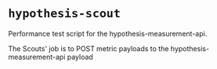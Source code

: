 # `hypothesis-scout`

Performance test script for the hypothesis-measurement-api.

The Scouts' job is to POST metric payloads to the hypothesis-measurement-api payload
